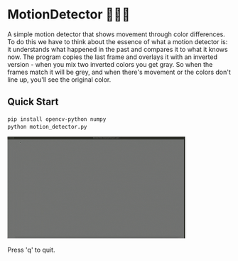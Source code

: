 # MotionDetector 🕵🏼‍♂️
A simple motion detector that shows movement through color differences. To do this we have to think about the essence of what a motion detector is: it understands what happened in the past and compares it to what it knows now. The program copies the last frame and overlays it with an inverted version - when you mix two inverted colors you get gray. So when the frames match it will be grey, and when there's movement or the colors don't line up, you'll see the original color.

## Quick Start
```bash
pip install opencv-python numpy
python motion_detector.py
```

![Motion Detector Demo](moition_sample.gif)

Press 'q' to quit.
